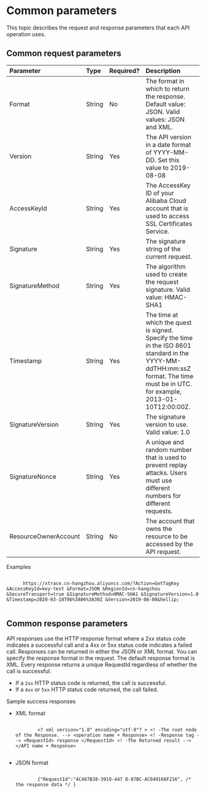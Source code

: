 # Common parameters

This topic describes the request and response parameters that each API operation uses.

## Common request parameters

|Parameter|Type|Required?|Description|
|:--------|:---|:--------|:----------|
|Format|String|No|The format in which to return the response. Default value: JSON. Valid values: JSON and XML. |
|Version|String|Yes|The API version in a date format of YYYY-MM-DD. Set this value to 2019-08-08 |
|AccessKeyId|String|Yes|The AccessKey ID of your Alibaba Cloud account that is used to access SSL Certificates Service.|
|Signature|String|Yes|The signature string of the current request.|
|SignatureMethod|String|Yes|The algorithm used to create the request signature. Valid value: HMAC-SHA1 |
|Timestamp|String|Yes|The time at which the quest is signed. Specify the time in the ISO 8601 standard in the YYYY-MM-ddTHH:mm:ssZ format. The time must be in UTC. for example, 2013-01-10T12:00:00Z. |
|SignatureVersion|String|Yes|The signature version to use. Valid value: 1.0 |
|SignatureNonce|String|Yes|A unique and random number that is used to prevent replay attacks. Users must use different numbers for different requests. |
|ResourceOwnerAccount|String|No|The account that owns the resource to be accessed by the API request.|

Examples

```

      https://xtrace.cn-hangzhou.aliyuncs.com/?Action=GetTagKey &AccessKeyId=key-test &Format=JSON &RegionId=cn-hangzhou &SecureTransport=true &SignatureMethod=HMAC-SHA1 &SignatureVersion=1.0 &Timestamp=2020-03-18T06%3A06%3A30Z &Version=2019-08-08&hellip; 
    
```

## Common response parameters

API responses use the HTTP response format where a 2xx status code indicates a successful call and a 4xx or 5xx status code indicates a failed call. Responses can be returned in either the JSON or XML format. You can specify the response format in the request. The default response format is XML. Every response returns a unique RequestId regardless of whether the call is successful.

-   If a `2xx` HTTP status code is returned, the call is successful.
-   If a `4xx` or `5xx` HTTP status code returned, the call failed.

Sample success responses

-   XML format

    ```
    
            <? xml version="1.0" encoding="utf-8"? > <! -The root node of the Response. --> <operation name + Response> <! -Response tag --> <RequestId> response </RequestId> <! -The Returned result --> </API name + Response> 
          
    ```

-   JSON format

    ```
    
            {"RequestId":"4C467B38-3910-447 D-87BC-AC049166F216", /* the response data */ } 
          
    ```



